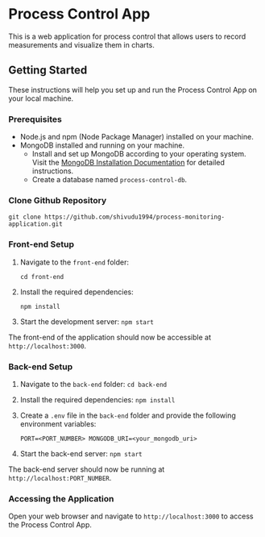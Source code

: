 # Process Control App

This is a web application for process control that allows users to record measurements and visualize them in charts.

## Getting Started

These instructions will help you set up and run the Process Control App on your local machine.

### Prerequisites

- Node.js and npm (Node Package Manager) installed on your machine.
- MongoDB installed and running on your machine.
	- Install and set up MongoDB according to your operating system. Visit the [MongoDB Installation Documentation](https://docs.mongodb.com/manual/administration/install-community/) for detailed instructions. 
	- Create a database named `process-control-db`.

### Clone Github Repository
    git clone https://github.com/shivudu1994/process-monitoring-application.git
### Front-end Setup

1. Navigate to the `front-end` folder:

    `cd front-end`

2. Install the required dependencies:

    `npm install`
    
3. Start the development server:
 `npm start `

The front-end of the application should now be accessible at `http://localhost:3000`.

### Back-end Setup

1. Navigate to the `back-end` folder:
 `cd back-end `
2. Install the required dependencies:
 `npm install `

4. Create a `.env` file in the `back-end` folder and provide the following environment variables:

    `PORT=<PORT_NUMBER> MONGODB_URI=<your_mongodb_uri>`
    
5. Start the back-end server:
 `npm start `

The back-end server should now be running at `http://localhost:PORT_NUMBER`.

### Accessing the Application

Open your web browser and navigate to `http://localhost:3000` to access the Process Control App.